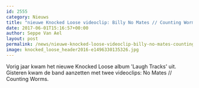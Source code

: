 ```yaml
---
id: 2555
category: Nieuws
title: "nieuwe Knocked Loose videoclip: Billy No Mates // Counting Worms"
date: 2017-06-01T15:16:57+00:00
author: Seppe Van Ael
layout: post
permalink: /news/nieuwe-knocked-loose-videoclip-billy-no-mates-counting-worms/
image: knocked_loose_header2016-e1496330135326.jpg
---
```

Vorig jaar kwam het nieuwe Knocked Loose album 'Laugh Tracks' uit. Gisteren kwam de band aanzetten met twee videoclips: No Mates // Counting Worms.
